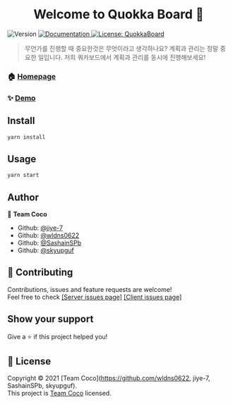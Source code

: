 <h1 align="center">Welcome to Quokka Board 👋</h1>
<p>
  <img alt="Version" src="https://img.shields.io/badge/version-1.0.0-blue.svg?cacheSeconds=2592000" />
  <a href="https://github.com/codestates/quokkaBoard-client/wiki" target="_blank">
    <img alt="Documentation" src="https://img.shields.io/badge/documentation-yes-brightgreen.svg" />
  </a>
  <a href="#" target="_blank">
    <img alt="License: QuokkaBoard" src="https://img.shields.io/badge/License-QuokkaBoard-yellow.svg" />
  </a>
</p>

> 무언가를 진행할 때 중요한것은 무엇이라고 생각하나요? 계획과 관리는 정말 중요한 일입니다. 저희 쿼카보드에서 계획과 관리를 동시에 진행해보세요!

### 🏠 [Homepage](https://www.quokkaboard.com/)

### ✨ [Demo](https://www.quokkaboard.com/)

## Install

```sh
yarn install
```

## Usage

```sh
yarn start
```

## Author

👤 **Team Coco**

- Github: [@jiye-7](https://github.com/jiye-7)
- Github: [@wldns0622](https://github.com/wldns0622)
- Github: [@SashainSPb](https://github.com/SashainSPb)
- Github: [@skyupguf](https://github.com/skyupguf)

## 🤝 Contributing

Contributions, issues and feature requests are welcome!<br />Feel free to check [[Server issues page]](https://github.com/codestates/quokkaBoard-server/issues) [[Client issues page]](https://github.com/codestates/quokkaBoard-server/issues)

## Show your support

Give a ⭐️ if this project helped you!

## 📝 License

Copyright © 2021 [Team Coco](https://github.com/wldns0622, jiye-7, SashainSPb, skyupguf).<br />
This project is [Team Coco](#) licensed.
